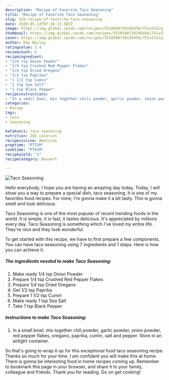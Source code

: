 ```yaml
---
description: "Recipe of Favorite Taco Seasoning"
title: "Recipe of Favorite Taco Seasoning"
slug: 525-recipe-of-favorite-taco-seasoning
date: 2020-05-22T07:26:17.587Z
image: https://img-global.cpcdn.com/recipes/5510580738195456/751x532cq70/taco-seasoning-recipe-main-photo.jpg
thumbnail: https://img-global.cpcdn.com/recipes/5510580738195456/751x532cq70/taco-seasoning-recipe-main-photo.jpg
cover: https://img-global.cpcdn.com/recipes/5510580738195456/751x532cq70/taco-seasoning-recipe-main-photo.jpg
author: Ray Bailey
ratingvalue: 3.4
reviewcount: 6
recipeingredient:
- "1/4 tsp Onion Powder"
- "1/4 tsp Crushed Red Pepper Flakes"
- "1/4 tsp Dried Oregano"
- "1/2 tsp Paprika"
- "1 1/2 tsp Cumin"
- "1 tsp Sea Salt"
- "1 tsp Black Pepper"
recipeinstructions:
- "In a small bowl, mix together chili powder, garlic powder, onion powder, red pepper flakes, oregano, paprika, cumin, salt and pepper. Store in an airtight container."
categories:
- Recipe
tags:
- taco
- seasoning

katakunci: taco seasoning 
nutrition: 202 calories
recipecuisine: American
preptime: "PT15M"
cooktime: "PT41M"
recipeyield: "2"
recipecategory: Dessert

---
```



![Taco Seasoning](https://img-global.cpcdn.com/recipes/5510580738195456/751x532cq70/taco-seasoning-recipe-main-photo.jpg)

Hello everybody, I hope you are having an amazing day today. Today, I will show you a way to prepare a special dish, taco seasoning. It is one of my favorites food recipes. For mine, I'm gonna make it a bit tasty. This is gonna smell and look delicious.



Taco Seasoning is one of the most popular of recent trending foods in the world. It is simple, it is fast, it tastes delicious. It's appreciated by millions every day. Taco Seasoning is something which I've loved my entire life. They're nice and they look wonderful.


To get started with this recipe, we have to first prepare a few components. You can have taco seasoning using 7 ingredients and 1 steps. Here is how you can achieve it.

<!--inarticleads1-->

##### The ingredients needed to make Taco Seasoning:

1. Make ready 1/4 tsp Onion Powder
1. Prepare 1/4 tsp Crushed Red Pepper Flakes
1. Prepare 1/4 tsp Dried Oregano
1. Get 1/2 tsp Paprika
1. Prepare 1 1/2 tsp Cumin
1. Make ready 1 tsp Sea Salt
1. Take 1 tsp Black Pepper




<!--inarticleads2-->

##### Instructions to make Taco Seasoning:

1. In a small bowl, mix together chili powder, garlic powder, onion powder, red pepper flakes, oregano, paprika, cumin, salt and pepper. Store in an airtight container.




So that's going to wrap it up for this exceptional food taco seasoning recipe. Thanks so much for your time. I am confident you will make this at home. There is gonna be interesting food in home recipes coming up. Remember to bookmark this page in your browser, and share it to your family, colleague and friends. Thank you for reading. Go on get cooking!
